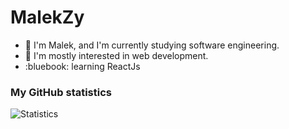 # MalekZy
- 👋 I'm Malek, and I'm currently studying software engineering.<br>
- 👀 I'm mostly interested in web development.
- :bluebook: learning ReactJs

### My GitHub statistics
![Statistics](https://github-readme-stats.vercel.app/api?username=MalekZy&show_icons=true&theme=dark)
